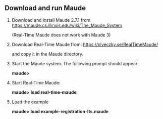 ## Download and run Maude

1. Download and install Maude 2.7.1 from: https://maude.cs.illinois.edu/wiki/The_Maude_System

   (Real-Time Maude does not work with Maude 3)

2. Download Real-Time Maude from: https://olveczky.se/RealTimeMaude/

   and copy it in the Maude directory.

3. Start the Maude system. The following prompt should appear:

   **maude>**
4. Start Real-Time Maude:
   
   **maude> load real-time-maude**
   
5. Load the example

   **maude> load example-registration-lts.maude**
